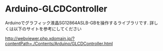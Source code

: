 # Arduino-GLCDController
Arduinoでグラフィック液晶SG12864ASLB-GBを操作するライブラリです.
詳しくは以下のサイトを参考にしてください

http://webviewer.php.xdomain.jp/?contentPath=./Contents/Arduino/GLCDController.html

